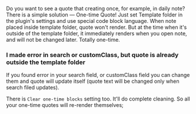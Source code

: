 Do you want to see a quote that creating once, for example, in daily note? There is a simple solution — One-time Quote! Just set Template folder in the plugin's settings and use special code block language. When note placed inside template folder, quote won't render. But at the time when it's outside of the template folder, it immediately renders when you open note, and will not be changed later. Totally one-time.

### I made error in search or customClass, but quote is already outside the template folder
If you found error in your search field, or customClass field you can change them and quote will update itself (quote text will be changed only when search filed updates).

There is `Clear one-time blocks` setting too. It'll do complete cleaning. So all your one-time quotes will re-render themselves;
